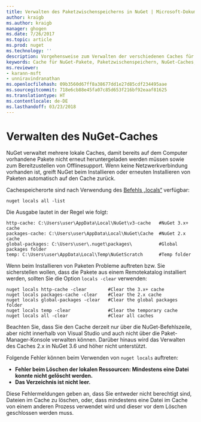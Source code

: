 ```yaml
---
title: Verwalten des Paketzwischenspeicherns in NuGet | Microsoft-Dokumentation
author: kraigb
ms.author: kraigb
manager: ghogen
ms.date: 7/26/2017
ms.topic: article
ms.prod: nuget
ms.technology: ''
description: Vorgehensweise zum Verwalten der verschiedenen Caches für NuGet-Pakete auf einem Computer, die zum Installieren oder Wiederherstellen von Paketen verwendet werden.
keywords: Cache für NuGet-Pakete, Paketzwischenspeichern, NuGet-Caches, Verwalten von Caches, lokaler NuGet-Cache, globaler NuGet-Cache, NuGet-Befehl „locals“, Bereinigung eines Caches
ms.reviewer:
- karann-msft
- unniravindranathan
ms.openlocfilehash: 09b3560d67ff8a38677dd1e27d85cdf234495aae
ms.sourcegitcommit: 718e6cb88e45fa07c85d653f216bf92eaaf81625
ms.translationtype: HT
ms.contentlocale: de-DE
ms.lasthandoff: 03/23/2018
---
```

# <a name="managing-the-nuget-cache"></a>Verwalten des NuGet-Caches

NuGet verwaltet mehrere lokale Caches, damit bereits auf dem Computer vorhandene Pakete nicht erneut heruntergeladen werden müssen sowie zum Bereitzustellen von Offlinesupport. Wenn keine Netzwerkverbindung vorhanden ist, greift NuGet beim Installieren oder erneuten Installieren von Paketen automatisch auf den Cache zurück.

Cachespeicherorte sind nach Verwendung des [Befehls „locals“](../tools/cli-ref-locals.md) verfügbar:

```cli
nuget locals all -list
```

Die Ausgabe lautet in der Regel wie folgt:

```output
http-cache: C:\Users\user\AppData\Local\NuGet\v3-cache   #NuGet 3.x+ cache
packages-cache: C:\Users\user\AppData\Local\NuGet\Cache  #NuGet 2.x cache
global-packages: C:\Users\user\.nuget\packages\          #Global packages folder
temp: C:\Users\user\AppData\Local\Temp\NuGetScratch      #Temp folder
```

Wenn beim Installieren von Paketen Probleme auftreten bzw. Sie sicherstellen wollen, dass die Pakete aus einem Remotekatalog installiert werden, sollten Sie die Option `locals -clear` verwenden:

```cli
nuget locals http-cache -clear        #Clear the 3.x+ cache
nuget locals packages-cache -clear    #Clear the 2.x cache
nuget locals global-packages -clear   #Clear the global packages folder
nuget locals temp -clear              #Clear the temporary cache
nuget locals all -clear               #Clear all caches
```

Beachten Sie, dass Sie den Cache derzeit nur über die NuGet-Befehlszeile, aber nicht innerhalb von Visual Studio und auch nicht über die Paket-Manager-Konsole verwalten können. Darüber hinaus wird das Verwalten des Caches 2.x in NuGet 3.6 und höher nicht unterstützt.

Folgende Fehler können beim Verwenden von `nuget locals` auftreten:

- **Fehler beim Löschen der lokalen Ressourcen: Mindestens eine Datei konnte nicht gelöscht werden.**
- **Das Verzeichnis ist nicht leer.**

Diese Fehlermeldungen geben an, dass Sie entweder nicht berechtigt sind, Dateien im Cache zu löschen, oder, dass mindestens eine Datei im Cache von einem anderen Prozess verwendet wird und dieser vor dem Löschen geschlossen werden muss.
